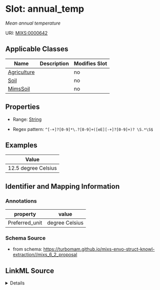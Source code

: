 # Slot: annual_temp


_Mean annual temperature_



URI: [MIXS:0000642](https://w3id.org/mixs/0000642)



<!-- no inheritance hierarchy -->




## Applicable Classes

| Name | Description | Modifies Slot |
| --- | --- | --- |
[Agriculture](Agriculture.md) |  |  no  |
[Soil](Soil.md) |  |  no  |
[MimsSoil](MimsSoil.md) |  |  no  |







## Properties

* Range: [String](String.md)

* Regex pattern: `^[-+]?[0-9]*\.?[0-9]+([eE][-+]?[0-9]+)? \S.*\S$`






## Examples

| Value |
| --- |
| 12.5 degree Celsius |

## Identifier and Mapping Information





### Annotations

| property | value |
| --- | --- |
| Preferred_unit | degree Celsius |



### Schema Source


* from schema: https://turbomam.github.io/mixs-envo-struct-knowl-extraction//mixs_6_2_proposal




## LinkML Source

<details>
```yaml
name: annual_temp
annotations:
  Preferred_unit:
    tag: Preferred_unit
    value: degree Celsius
description: Mean annual temperature
title: mean annual temperature
notes:
- mean
- temperature
examples:
- value: 12.5 degree Celsius
from_schema: https://turbomam.github.io/mixs-envo-struct-knowl-extraction//mixs_6_2_proposal
rank: 1000
slot_uri: MIXS:0000642
multivalued: false
alias: annual_temp
domain_of:
- Agriculture
- Soil
range: string
required: false
recommended: false
pattern: ^[-+]?[0-9]*\.?[0-9]+([eE][-+]?[0-9]+)? \S.*\S$

```
</details>